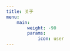```yaml
---
title: 关于
menu:
    main: 
        weight: -90
        params:
            icon: user
---
```



<link rel="stylesheet" href="https://npm.elemecdn.com/sakura-halo@1.3.8/1.3.4/source/lib/botui/botui-theme-default.css">
<link href="https://npm.elemecdn.com/sakura-halo@1.3.8/1.3.4/source/lib/botui/botui.min.css" rel="stylesheet" type="text/css" />
<script src="https://npm.elemecdn.com/sakura-halo@1.3.8/1.3.4/source/lib/botui/vue.min.js"></script>
<div id="my-botui-app">
<botui></botui>
</div>
<script>window.onload=function(){
var js1=document.createElement('script');
var js2=document.createElement('script');
js1.src='https://npm.elemecdn.com/sakura-halo@1.3.8/1.3.4/source/lib/botui/botui.min.js';
js2.src='https://npm.elemecdn.com/sakura-halo@1.3.8/1.3.4/source/lib/botui/own-bot.js';
document.body.appendChild(js1);
document.body.appendChild(js2);
}</script>
